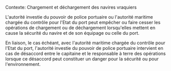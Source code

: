 Contexte: Chargement et déchargement des navires vraquiers

L'autorité investie du pouvoir de police portuaire ou l'autorité maritime chargée du contrôle pour l'Etat du port peut empêcher ou faire cesser les opérations de chargement ou de déchargement lorsqu'elles mettent en cause la sécurité du navire et de son équipage ou celle du port.

En liaison, le cas échéant, avec l'autorité maritime chargée du contrôle pour l'Etat du port, l'autorité investie du pouvoir de police portuaire intervient en cas de désaccord entre le capitaine et le responsable à terre des opérations lorsque ce désaccord peut constituer un danger pour la sécurité ou pour l'environnement.